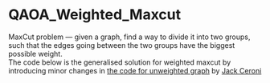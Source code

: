 # QAOA_Weighted_Maxcut

MaxCut problem — given a graph, find a way to divide it into two groups, such that the edges going between the two groups have the biggest possible weight. <br>
The code below is the generalised solution for weighted maxcut by introducing minor changes in [the code for unweighted graph](https://lucaman99.github.io/new_blog/2020/mar16.html) by [Jack Ceroni](https://lucaman99.github.io/)
